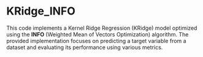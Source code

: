 # KRidge_INFO
This code implements a Kernel Ridge Regression (KRidge) model optimized using the **INFO** (Weighted Mean of Vectors Optimization) algorithm. The provided implementation focuses on predicting a target variable from a dataset and evaluating its performance using various metrics.  
